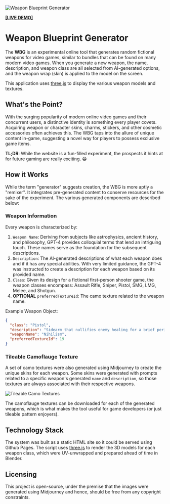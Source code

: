 ![Weapon Blueprint Generator](https://imgur.com/CWm8zfA.png)

[**[LIVE DEMO]**](https://bijx.github.io/Weapon-Blueprint-Generator/)
# Weapon Blueprint Generator
The **WBG** is an experimental online tool that generates random fictional weapons for video games, similar to bundles that can be found on many modern video games. When you generate a new weapon, the name, description, and weapon class are all selected from AI-generated options, and the weapon wrap (skin) is applied to the model on the screen.

This application uses [three.js](https://github.com/mrdoob/three.js/) to display the various weapon models and textures.

## What's the Point?
With the surging popularity of modern online video games and their concurrent users, a distinctive identity is something every player covets. Acquiring weapon or character skins, charms, stickers, and other cosmetic accessories often achieves this. The WBG taps into the allure of unique content in-game, suggesting a novel way for players to possess exclusive game items.

**TL;DR**: While the website is a fun-filled experiment, the prospects it hints at for future gaming are really exciting. 😁

## How it Works
While the term "generator" suggests creation, the WBG is more aptly a "remixer". It integrates pre-generated content to conserve resources for the sake of the experiment. The various generated components are described below:

### Weapon Information
Every weapon is characterized by:

1. `Weapon Name`: Deriving from subjects like astrophysics, ancient history, and philosophy, GPT-4 provides colloquial terms that lend an intriguing touch. These names serve as the foundation for the subsequent descriptions.
2. `Description`: The AI-generated descriptions of what each weapon does and if it has any special abilities. With very limited guidance, the GPT-4 was instructed to create a description for each weapon based on its provided name.
3. `Class`: Given its design for a fictional first-person shooter game, the weapon classes encompass: Assault Rifle, Sniper, Pistol, SMG, LMG, Melee, and Shotgun.
4. **OPTIONAL** `preferredTextureId`: The camo texture related to the weapon name.

Example Weapon Object:
```json
{
  "class": "Pistol",
  "description": "Sidearm that nullifies enemy healing for a brief period, embracing the void of recovery.",
  "weaponName": "Nihilism",
  "preferredTextureId": 19
}
```

### Tileable Camoflauge Texture
A set of camo textures were also generated using Midjourney to create the unique skins for each weapon. Some skins were generated with prompts related to a specific weapon's generated `name` and `description`, so those textures are always associated with their respective weapons.

![Tileable Camo Textures](https://imgur.com/ZVsRsGT.png)

The camoflauge textures can be downloaded for each of the generated weapons, which is what makes the tool useful for game developers (or just tileable pattern enjoyers).

## Technology Stack
The system was built as a static HTML site so it could be served using Github Pages. The script uses [three.js](https://github.com/mrdoob/three.js/) to render the 3D models for each weapon class, which were UV-unwrapped and prepared ahead of time in Blender.

## Licensing
This project is open-source, under the premise that the images were generated using Midjourney and hence, should be free from any copyright constraints.